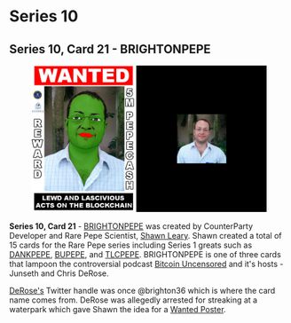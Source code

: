 # Series 10

## Series 10, Card 21 - BRIGHTONPEPE

<figure><img src="../../../.gitbook/assets/S10 C21 - BRIGHTONPEPE source and card.jpg" alt=""><figcaption></figcaption></figure>

**Series 10, Card 21** - [BRIGHTONPEPE](https://pepe.wtf/asset/BRIGHTONPEPE) was created by CounterParty Developer and Rare Pepe Scientist, [Shawn Leary](https://pepe.wtf/artists/Shawn-Leary). Shawn created a total of 15 cards for the Rare Pepe series including Series 1 greats such as [DANKPEPE](https://pepe.wtf/asset/DANKPEPE), [BUPEPE](https://pepe.wtf/asset/BUPEPE), and [TLCPEPE](https://pepe.wtf/asset/TLCPEPE). BRIGHTONPEPE is one of three cards that lampoon the controversial podcast [Bitcoin Uncensored](https://www.coindesk.com/people/bitcoin-uncensored/) and it's hosts - Junseth and Chris DeRose.&#x20;

[DeRose's](https://twitter.com/chrisderose\_?lang=en) Twitter handle was once @brighton36 which is where the card name comes from. DeRose was allegedly arrested for streaking at a waterpark which gave Shawn the idea for a [Wanted Poster](https://en.wikipedia.org/wiki/Wanted\_poster).
